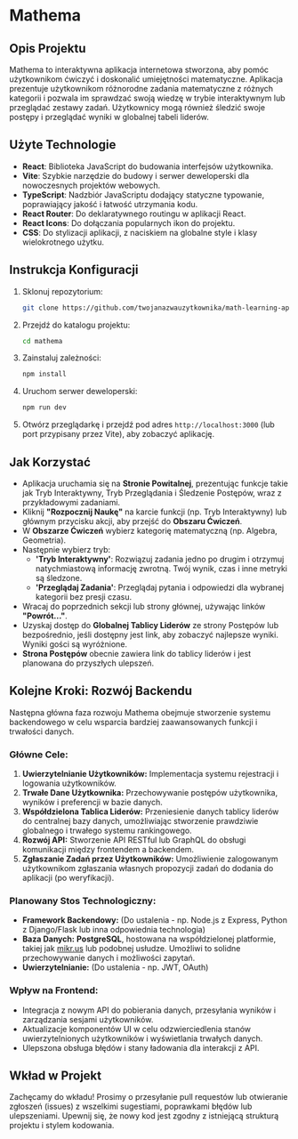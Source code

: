 # Mathema

## Opis Projektu
Mathema to interaktywna aplikacja internetowa stworzona, aby pomóc użytkownikom ćwiczyć i doskonalić umiejętności matematyczne. Aplikacja prezentuje użytkownikom różnorodne zadania matematyczne z różnych kategorii i pozwala im sprawdzać swoją wiedzę w trybie interaktywnym lub przeglądać zestawy zadań. Użytkownicy mogą również śledzić swoje postępy i przeglądać wyniki w globalnej tabeli liderów.

## Użyte Technologie
- **React**: Biblioteka JavaScript do budowania interfejsów użytkownika.
- **Vite**: Szybkie narzędzie do budowy i serwer deweloperski dla nowoczesnych projektów webowych.
- **TypeScript**: Nadzbiór JavaScriptu dodający statyczne typowanie, poprawiający jakość i łatwość utrzymania kodu.
- **React Router**: Do deklaratywnego routingu w aplikacji React.
- **React Icons**: Do dołączania popularnych ikon do projektu.
- **CSS**: Do stylizacji aplikacji, z naciskiem na globalne style i klasy wielokrotnego użytku.

## Instrukcja Konfiguracji
1. Sklonuj repozytorium:
   ```bash
   git clone https://github.com/twojanazwauzytkownika/math-learning-app.git
   ```
2. Przejdź do katalogu projektu:
   ```bash
   cd mathema
   ```
3. Zainstaluj zależności:
   ```bash
   npm install
   ```
4. Uruchom serwer deweloperski:
   ```bash
   npm run dev
   ```
5. Otwórz przeglądarkę i przejdź pod adres `http://localhost:3000` (lub port przypisany przez Vite), aby zobaczyć aplikację.

## Jak Korzystać
- Aplikacja uruchamia się na **Stronie Powitalnej**, prezentując funkcje takie jak Tryb Interaktywny, Tryb Przeglądania i Śledzenie Postępów, wraz z przykładowymi zadaniami.
- Kliknij **"Rozpocznij Naukę"** na karcie funkcji (np. Tryb Interaktywny) lub głównym przycisku akcji, aby przejść do **Obszaru Ćwiczeń**.
- W **Obszarze Ćwiczeń** wybierz kategorię matematyczną (np. Algebra, Geometria).
- Następnie wybierz tryb:
    - **'Tryb Interaktywny'**: Rozwiązuj zadania jedno po drugim i otrzymuj natychmiastową informację zwrotną. Twój wynik, czas i inne metryki są śledzone.
    - **'Przeglądaj Zadania'**: Przeglądaj pytania i odpowiedzi dla wybranej kategorii bez presji czasu.
- Wracaj do poprzednich sekcji lub strony głównej, używając linków **"Powrót..."**.
- Uzyskaj dostęp do **Globalnej Tablicy Liderów** ze strony Postępów lub bezpośrednio, jeśli dostępny jest link, aby zobaczyć najlepsze wyniki. Wyniki gości są wyróżnione.
- **Strona Postępów** obecnie zawiera link do tablicy liderów i jest planowana do przyszłych ulepszeń.

## Kolejne Kroki: Rozwój Backendu
Następna główna faza rozwoju Mathema obejmuje stworzenie systemu backendowego w celu wsparcia bardziej zaawansowanych funkcji i trwałości danych.

### Główne Cele:
1.  **Uwierzytelnianie Użytkowników:** Implementacja systemu rejestracji i logowania użytkowników.
2.  **Trwałe Dane Użytkownika:** Przechowywanie postępów użytkownika, wyników i preferencji w bazie danych.
3.  **Współdzielona Tablica Liderów:** Przeniesienie danych tablicy liderów do centralnej bazy danych, umożliwiając stworzenie prawdziwie globalnego i trwałego systemu rankingowego.
4.  **Rozwój API:** Stworzenie API RESTful lub GraphQL do obsługi komunikacji między frontendem a backendem.
5.  **Zgłaszanie Zadań przez Użytkowników:** Umożliwienie zalogowanym użytkownikom zgłaszania własnych propozycji zadań do dodania do aplikacji (po weryfikacji).

### Planowany Stos Technologiczny:
-   **Framework Backendowy:** (Do ustalenia - np. Node.js z Express, Python z Django/Flask lub inna odpowiednia technologia)
-   **Baza Danych:** **PostgreSQL**, hostowana na współdzielonej platformie, takiej jak [mikr.us](https://mikr.us) lub podobnej usłudze. Umożliwi to solidne przechowywanie danych i możliwości zapytań.
-   **Uwierzytelnianie:** (Do ustalenia - np. JWT, OAuth)

### Wpływ na Frontend:
-   Integracja z nowym API do pobierania danych, przesyłania wyników i zarządzania sesjami użytkowników.
-   Aktualizacje komponentów UI w celu odzwierciedlenia stanów uwierzytelnionych użytkowników i wyświetlania trwałych danych.
-   Ulepszona obsługa błędów i stany ładowania dla interakcji z API.

## Wkład w Projekt
Zachęcamy do wkładu! Prosimy o przesyłanie pull requestów lub otwieranie zgłoszeń (issues) z wszelkimi sugestiami, poprawkami błędów lub ulepszeniami. Upewnij się, że nowy kod jest zgodny z istniejącą strukturą projektu i stylem kodowania.